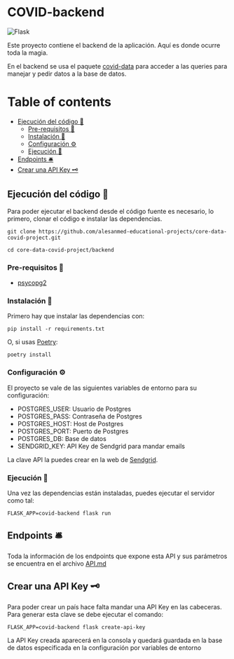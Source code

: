 # COVID-backend
![Flask](https://img.shields.io/badge/flask-%23000.svg?style=for-the-badge&logo=flask&logoColor=white)

Este proyecto contiene el backend de la aplicación. Aquí es donde ocurre toda la magia.

En el backend se usa el paquete [covid-data](https://pypi.org/project/covid-data/) para acceder a las queries para manejar y pedir datos a la base de datos.

# Table of contents

- [Ejecución del código 🚂](#running-code)
  - [Pre-requisitos 🛒](#pre-reqs)
  - [Instalación 🎢](#installing)
  - [Configuración ⚙](#configuring)
  - [Ejecución 🎯](#running)
- [Endpoints 🛎](#endpoints)
- [Crear una API Key 🗝](#api-key)

## Ejecución del código 🚂 <a name="running-code"></a>

Para poder ejecutar el backend desde el código fuente es necesario, lo primero, clonar el código e instalar las dependencias.

```
git clone https://github.com/alesanmed-educational-projects/core-data-covid-project.git

cd core-data-covid-project/backend
```

### Pre-requisitos 🛒 <a name="pre-reqs"></a>

- [psycopg2](https://www.psycopg.org/install/)

### Instalación 🎢 <a name="installing"></a>

Primero hay que instalar las dependencias con:

```
pip install -r requirements.txt
```

O, si usas [Poetry](https://python-poetry.org/):

```
poetry install
```

### Configuración ⚙ <a name="configuring"></a>

El proyecto se vale de las siguientes variables de entorno para su configuración:

- POSTGRES_USER: Usuario de Postgres
- POSTGRES_PASS: Contraseña de Postgres
- POSTGRES_HOST: Host de Postgres
- POSTGRES_PORT: Puerto de Postgres
- POSTGRES_DB: Base de datos
- SENDGRID_KEY: API Key de Sendgrid para mandar emails

La clave API la puedes crear en la web de [Sendgrid](https://sendgrid.com/).

### Ejecución 🎯 <a name="running"></a>

Una vez las dependencias están instaladas, puedes ejecutar el servidor como tal:

```
FLASK_APP=covid-backend flask run
```

## Endpoints 🛎 <a name="endpoints"></a>

Toda la información de los endpoints que expone esta API y sus parámetros se encuentra en el archivo [API.md](API.md)

## Crear una API Key 🗝 <a name="api-key"></a>

Para poder crear un país hace falta mandar una API Key en las cabeceras. Para generar esta clave se debe ejecutar el comando:

```
FLASK_APP=covid-backend flask create-api-key
```

La API Key creada aparecerá en la consola y quedará guardada en la base de datos especificada en la configuración por variables de entorno
